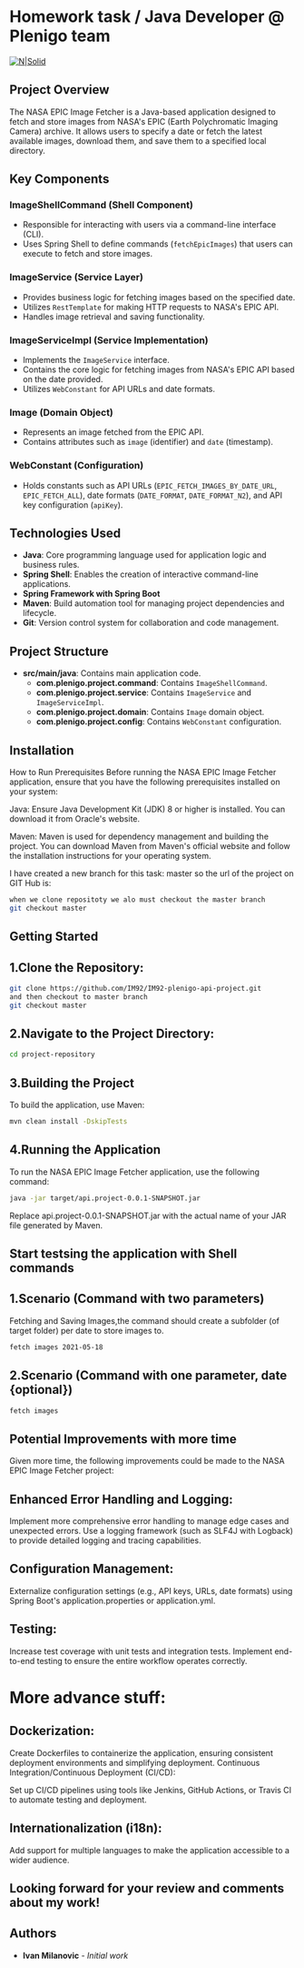 # Homework task / Java Developer @ Plenigo team
[![N|Solid](https://upload.wikimedia.org/wikipedia/commons/thumb/e/e5/NASA_logo.svg/220px-NASA_logo.svg.png)](https://api.nasa.gov/index.html#browseAPI)

## Project Overview

The NASA EPIC Image Fetcher is a Java-based application designed to fetch and store images from NASA's EPIC (Earth Polychromatic Imaging Camera) archive. It allows users to specify a date or fetch the latest available images, download them, and save them to a specified local directory.

## Key Components

### ImageShellCommand (Shell Component)
- Responsible for interacting with users via a command-line interface (CLI).
- Uses Spring Shell to define commands (`fetchEpicImages`) that users can execute to fetch and store images.

### ImageService (Service Layer)
- Provides business logic for fetching images based on the specified date.
- Utilizes `RestTemplate` for making HTTP requests to NASA's EPIC API.
- Handles image retrieval and saving functionality.

### ImageServiceImpl (Service Implementation)
- Implements the `ImageService` interface.
- Contains the core logic for fetching images from NASA's EPIC API based on the date provided.
- Utilizes `WebConstant` for API URLs and date formats.

### Image (Domain Object)
- Represents an image fetched from the EPIC API.
- Contains attributes such as `image` (identifier) and `date` (timestamp).

### WebConstant (Configuration)
- Holds constants such as API URLs (`EPIC_FETCH_IMAGES_BY_DATE_URL`, `EPIC_FETCH_ALL`), date formats (`DATE_FORMAT`, `DATE_FORMAT_N2`), and API key configuration (`apiKey`).

## Technologies Used

- **Java**: Core programming language used for application logic and business rules.
- **Spring Shell**: Enables the creation of interactive command-line applications.
- **Spring Framework with Spring Boot**
- **Maven**: Build automation tool for managing project dependencies and lifecycle.
- **Git**: Version control system for collaboration and code management.

## Project Structure

- **src/main/java**: Contains main application code.
  - **com.plenigo.project.command**: Contains `ImageShellCommand`.
  - **com.plenigo.project.service**: Contains `ImageService` and `ImageServiceImpl`.
  - **com.plenigo.project.domain**: Contains `Image` domain object.
  - **com.plenigo.project.config**: Contains `WebConstant` configuration.
 
## Installation
   How to Run
Prerequisites
Before running the NASA EPIC Image Fetcher application, ensure that you have the following prerequisites installed on your system:

Java: Ensure Java Development Kit (JDK) 8 or higher is installed. You can download it from Oracle's website.

Maven: Maven is used for dependency management and building the project. You can download Maven from Maven's official website and follow the installation instructions for your operating system.

I have created a new branch for this task: master so the url of the project on GIT Hub is:
```bash
when we clone repositoty we alo must checkout the master branch
git checkout master
```

## Getting Started
## 1.Clone the Repository:
```bash
git clone https://github.com/IM92/IM92-plenigo-api-project.git
and then checkout to master branch
git checkout master 
```
## 2.Navigate to the Project Directory:
```bash
cd project-repository
```
## 3.Building the Project
To build the application, use Maven:
```bash
mvn clean install -DskipTests
```
## 4.Running the Application
To run the NASA EPIC Image Fetcher application, use the following command:

```bash
java -jar target/api.project-0.0.1-SNAPSHOT.jar
```
Replace api.project-0.0.1-SNAPSHOT.jar with the actual name of your JAR file generated by Maven.

## Start testsing the application with Shell commands
## 1.Scenario (Command with two parameters)
Fetching and Saving Images,the command should create a subfolder (of target folder) per date to store images to.
```bash
fetch images 2021-05-18
```
## 2.Scenario (Command with one parameter, date {optional})
```bash
fetch images
```

## Potential Improvements with more time
Given more time, the following improvements could be made to the NASA EPIC Image Fetcher project:

## Enhanced Error Handling and Logging:

Implement more comprehensive error handling to manage edge cases and unexpected errors.
Use a logging framework (such as SLF4J with Logback) to provide detailed logging and tracing capabilities.
## Configuration Management:

Externalize configuration settings (e.g., API keys, URLs, date formats) using Spring Boot's application.properties or application.yml.

## Testing:

Increase test coverage with unit tests and integration tests.
Implement end-to-end testing to ensure the entire workflow operates correctly.

# More advance stuff:
## Dockerization:

Create Dockerfiles to containerize the application, ensuring consistent deployment environments and simplifying deployment.
Continuous Integration/Continuous Deployment (CI/CD):

Set up CI/CD pipelines using tools like Jenkins, GitHub Actions, or Travis CI to automate testing and deployment.

## Internationalization (i18n):

Add support for multiple languages to make the application accessible to a wider audience.

## Looking forward for your review and comments about my work!

## Authors
* **Ivan Milanovic** - *Initial work* 
